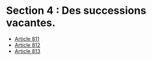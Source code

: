 # Section 4 : Des successions vacantes.

- [Article 811](article-811.md)
- [Article 812](article-812.md)
- [Article 813](article-813.md)
